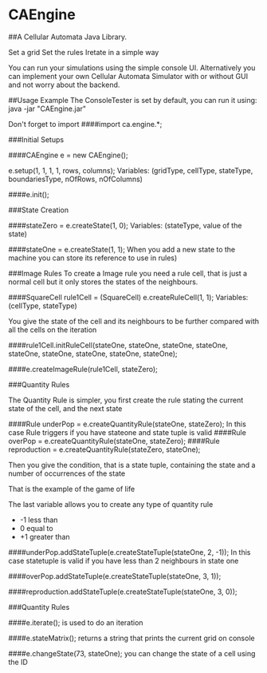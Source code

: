# CAEngine
##A Cellular Automata Java Library.

Set a grid
Set the rules
Iretate in a simple way

You can run your simulations using the simple console UI.
Alternatively you can implement your own Cellular Automata Simulator with or without GUI and not worry about the backend.


##Usage Example
The ConsoleTester is set by default, you can run it using:
java -jar "CAEngine.jar" 

Don't forget to import
####import ca.engine.*;


###Initial Setups

####CAEngine e = new CAEngine();

e.setup(1, 1, 1, 1, rows, columns); 
Variables: (gridType, cellType, stateType, boundariesType, nOfRows, nOfColumns)

####e.init();

###State Creation

####stateZero = e.createState(1, 0);
Variables: (stateType, value of the state)

####stateOne = e.createState(1, 1);
When you add a new state to the machine you can store its reference to use in rules)

###Image Rules
To create a Image rule you need a rule cell, that is just a normal cell but it only stores the states of the neighbours.

####SquareCell rule1Cell = (SquareCell) e.createRuleCell(1, 1);
Variables: (cellType, stateType)

You give the state of the cell and its neighbours to be further compared with all the cells on the iteration

####rule1Cell.initRuleCell(stateOne, stateOne, stateOne, stateOne, stateOne, stateOne, stateOne, stateOne, stateOne);

####e.createImageRule(rule1Cell, stateZero);

###Quantity Rules

The Quantity Rule is simpler, you first create the rule stating the current state of the cell, and the next state  

####Rule underPop = e.createQuantityRule(stateOne, stateZero);
In this case Rule triggers if you have stateone and state tuple  is valid
####Rule overPop = e.createQuantityRule(stateOne, stateZero);
####Rule reproduction = e.createQuantityRule(stateZero, stateOne);

Then you give the condition, that is a state tuple, containing the state and a number of occurrences of the state

That is the example of the game of life

The last variable allows you to create any type of quantity rule
- -1 less than
- 0 equal to
- +1 greater than

####underPop.addStateTuple(e.createStateTuple(stateOne, 2, -1));
In this case statetuple is valid if you have less than 2 neighbours in state one

####overPop.addStateTuple(e.createStateTuple(stateOne, 3, 1));

####reproduction.addStateTuple(e.createStateTuple(stateOne, 3, 0));


###Quantity Rules

####e.iterate();
is used to do an iteration

####e.stateMatrix();
returns a string that prints the current grid on console

####e.changeState(73, stateOne);
you can change the state of a cell using the ID

